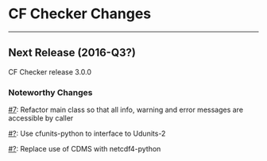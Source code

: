# CF Checker Changes

-----------------------------------------------------------------

## Next Release (2016-Q3?)

CF Checker release 3.0.0

### Noteworthy Changes

[#7](https://github.com/cedadev/cf-checker/issues/7): Refactor main class so that all info, warning and error messages are accessible by caller

[#?](https://github.com/cedadev/cf-checker/pull/?): Use cfunits-python to interface to Udunits-2

[#?](https://github.com/cedadev/cf-checker/pull/?): Replace use of CDMS with netcdf4-python
